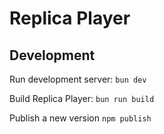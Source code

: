 # Replica Player

## Development

Run development server: `bun dev`

Build Replica Player: `bun run build`

Publish a new version `npm publish`